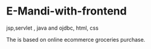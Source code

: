 # E-Mandi-with-frontend
jsp,servlet , java and ojdbc, html, css

The is based on online ecommerce groceries purchase.


